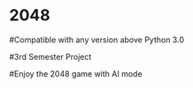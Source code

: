 # 2048  
#Compatible with any version above Python 3.0

#3rd Semester Project 

#Enjoy the 2048 game with AI mode


